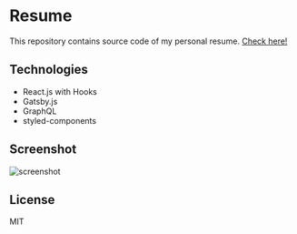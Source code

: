# Resume

This repository contains source code of my personal resume. [Check here!](kfalkiewicz.github.io)

## Technologies

- React.js with Hooks
- Gatsby.js
- GraphQL
- styled-components

## Screenshot

![screenshot](https://raw.githubusercontent.com/kfalkiewicz/kfalkiewicz.github.io/master/static/screenshot.png)

## License

MIT
